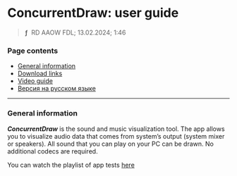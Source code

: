 # ConcurrentDraw: user guide
> **ƒ** &nbsp;RD AAOW FDL; 13.02.2024; 1:46



### Page contents

- [General information](#general-information)
- [Download links](https://adslbarxatov.github.io/DPArray#concurrentdraw)
- [Video guide](https://youtube.com/watch?v=UlB0zh3YH3A)
- [Версия на русском языке](https://adslbarxatov.github.io/ConcurrentDraw/ru)

---

### General information

***ConcurrentDraw*** is the sound and music visualization tool. The app allows
you to visualize audio data that comes from system’s output (system mixer
or speakers). All sound that you can play on your PC can be drawn. No additional
codecs are required.

You can watch the playlist of app tests [here](https://youtube.com/playlist?list=PLe7qKwHNkZTtr1OGOdYMrD73ByPBzCzxc)
